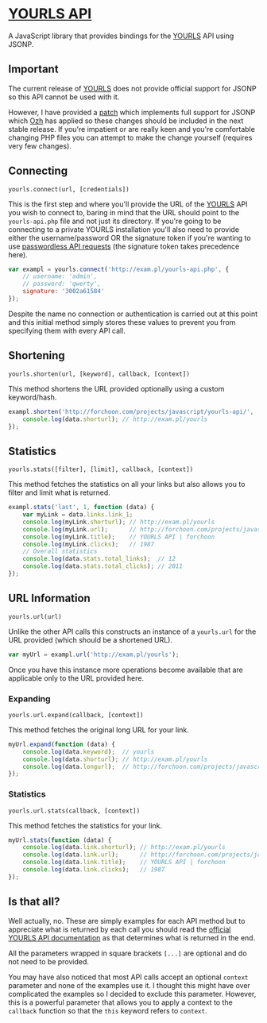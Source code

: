 # [YOURLS API](http://forchoon.com/projects/javascript/yourls-api/)

A JavaScript library that provides bindings for the [YOURLS](http://yourls.org)
API using JSONP.

## Important

The current release of [YOURLS](http://yourls.org) does not provide official
support for JSONP so this API cannot be used with it.

However, I have provided a
[patch](http://code.google.com/p/yourls/source/detail?r=659) which implements
full support for JSONP which [Ozh](http://planetozh.com/) has applied so these
changes should be included in the next stable release. If you're impatient or
are really keen and you're comfortable changing PHP files you can attempt to
make the change yourself (requires very few changes).

## Connecting

```
yourls.connect(url, [credentials])
```

This is the first step and where you'll provide the URL of the
[YOURLS](http://yourls.org) API you wish to connect to, baring in mind that the
URL should point to the `yourls-api.php` file and not just its directory. If
you're going to be connecting to a private YOURLS installation you'll also need
to provide either the username/password OR the signature token if you're
wanting to use [passwordless API
requests](http://code.google.com/p/yourls/wiki/PasswordlessAPI) (the signature
token takes precedence here).

``` javascript
var exampl = yourls.connect('http://exam.pl/yourls-api.php', {
    // username: 'admin',
    // password: 'qwerty',
    signature: '3002a61584'
});
```

Despite the name no connection or authentication is carried out at this point
and this initial method simply stores these values to prevent you from
specifying them with every API call.

## Shortening

```
yourls.shorten(url, [keyword], callback, [context])
```

This method shortens the URL provided optionally using a custom keyword/hash.

``` javascript
exampl.shorten('http://forchoon.com/projects/javascript/yourls-api/', 'yourls', function (data) {
    console.log(data.shorturl); // http://exam.pl/yourls
});
```

## Statistics

```
yourls.stats([filter], [limit], callback, [context])
```

This method fetches the statistics on all your links but also allows you to
filter and limit what is returned.

``` javascript
exampl.stats('last', 1, function (data) {
    var myLink = data.links.link_1;
    console.log(myLink.shorturl); // http://exam.pl/yourls
    console.log(myLink.url);      // http://forchoon.com/projects/javascript/yourls-api/
    console.log(myLink.title);    // YOURLS API | forchoon
    console.log(myLink.clicks);   // 1987
    // Overall statistics
    console.log(data.stats.total_links);  // 12
    console.log(data.stats.total_clicks); // 2011
});
```

## URL Information

```
yourls.url(url)
```

Unlike the other API calls this constructs an instance of a `yourls.url` for
the URL provided (which should be a shortened URL).

``` javascript
var myUrl = exampl.url('http://exam.pl/yourls');
```

Once you have this instance more operations become available that are
applicable only to the URL provided here.

### Expanding

```
yourls.url.expand(callback, [context])
```

This method fetches the original long URL for your link.

``` javascript
myUrl.expand(function (data) {
    console.log(data.keyword);  // yourls
    console.log(data.shorturl); // http://exam.pl/yourls
    console.log(data.longurl);  // http://forchoon.com/projects/javascript/yourls-api/
});
```

### Statistics

```
yourls.url.stats(callback, [context])
```

This method fetches the statistics for your link.

``` javascript
myUrl.stats(function (data) {
    console.log(data.link.shorturl); // http://exam.pl/yourls
    console.log(data.link.url);      // http://forchoon.com/projects/javascript/yourls-api/
    console.log(data.link.title);    // YOURLS API | forchoon
    console.log(data.link.clicks);   // 1987
});
```

## Is that all?

Well actually, no. These are simply examples for each API method but to
appreciate what is returned by each call you should read the [official YOURLS
API documentation](http://yourls.org/#API) as that determines what is returned
in the end.

All the parameters wrapped in square brackets `[...]` are optional and do not
need to be provided.

You may have also noticed that most API calls accept an optional `context`
parameter and none of the examples use it. I thought this might have over
complicated the examples so I decided to exclude this parameter. However, this
is a powerful parameter that allows you to apply a context to the `callback`
function so that the `this` keyword refers to `context`.